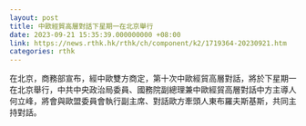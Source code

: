 ```yaml
---
layout: post
title: 中歐經貿高層對話下星期一在北京舉行
date: 2023-09-21 15:35:39.000000000 +08:00
link: https://news.rthk.hk/rthk/ch/component/k2/1719364-20230921.htm
categories: rthk
---
```


在北京，商務部宣布，經中歐雙方商定，第十次中歐經貿高層對話，將於下星期一在北京舉行，中共中央政治局委員、國務院副總理兼中歐經貿高層對話中方主導人何立峰，將會與歐盟委員會執行副主席、對話歐方牽頭人東布羅夫斯基斯，共同主持對話。
